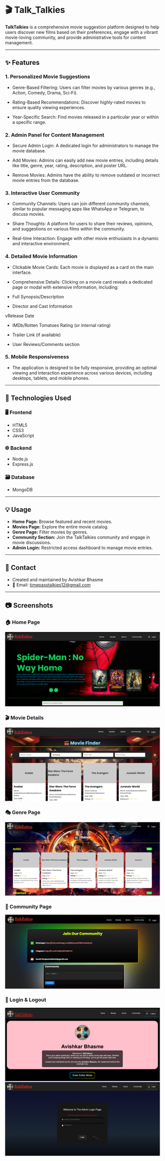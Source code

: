 # 🎬 Talk_Talkies

**TalkTalkies** is a comprehensive movie suggestion platform designed to help users discover new films based on their preferences, engage with a vibrant movie-loving community, and provide administrative tools for content management.

---

## ✨ Features


### 1. Personalized Movie Suggestions
- Genre-Based Filtering: Users can filter movies by various genres (e.g., Action, Comedy, Drama, Sci-Fi).

- Rating-Based Recommendations: Discover highly-rated movies to ensure quality viewing experiences.

- Year-Specific Search: Find movies released in a particular year or within a specific range.

### 2. Admin Panel for Content Management
- Secure Admin Login: A dedicated login for administrators to manage the movie database.

- Add Movies: Admins can easily add new movie entries, including details like title, genre, year, rating, description, and poster URL.

- Remove Movies: Admins have the ability to remove outdated or incorrect movie entries from the database.

### 3. Interactive User Community
- Community Channels: Users can join different community channels, similar to popular messaging apps like WhatsApp or Telegram, to discuss movies.

- Share Thoughts: A platform for users to share their reviews, opinions, and suggestions on various films within the community.

- Real-time Interaction: Engage with other movie enthusiasts in a dynamic and interactive environment.

### 4. Detailed Movie Information
- Clickable Movie Cards: Each movie is displayed as a card on the main interface.

- Comprehensive Details: Clicking on a movie card reveals a dedicated page or modal with extensive information, including:

- Full Synopsis/Description

- Director and Cast Information

vRelease Date

- IMDb/Rotten Tomatoes Rating (or internal rating)

- Trailer Link (if available)

- User Reviews/Comments section

### 5. Mobile Responsiveness
- The application is designed to be fully responsive, providing an optimal viewing and interaction experience across various devices, including desktops, tablets, and mobile phones.

---

## 🚀 Technologies Used

### 🖥 Frontend
- HTML5  
- CSS3
- JavaScript

### 🌐 Backend
- Node.js  
- Express.js

### 🗃️ Database
- MongoDB

---

## 💡 Usage

- **Home Page:** Browse featured and recent movies.
- **Movies Page:** Explore the entire movie catalog.
- **Genre Page:** Filter movies by genres.
- **Community Section:** Join the TalkTalkies community and engage in movie discussions.
- **Admin Login:** Restricted access dashboard to manage movie entries.

---

## 📧 Contact
- Created and maintained by Avishkar Bhasme
- 📩 Email: timepasstalkies12@gmail.com

---

## 📷 Screenshots

### 🏠 Home Page
![Home Page](./images/main.png)

### 🎬 Movie Details
![Movie Details](./images/mov.png)

### 🎭 Genre Page
![Genre Page](./images/gen.png)

### 💬 Community Page
![Community Page](./images/comm.png)

### 🔐 Login & Logout
![Login](./images/log.png)
![Logout](./images/logou.png)
